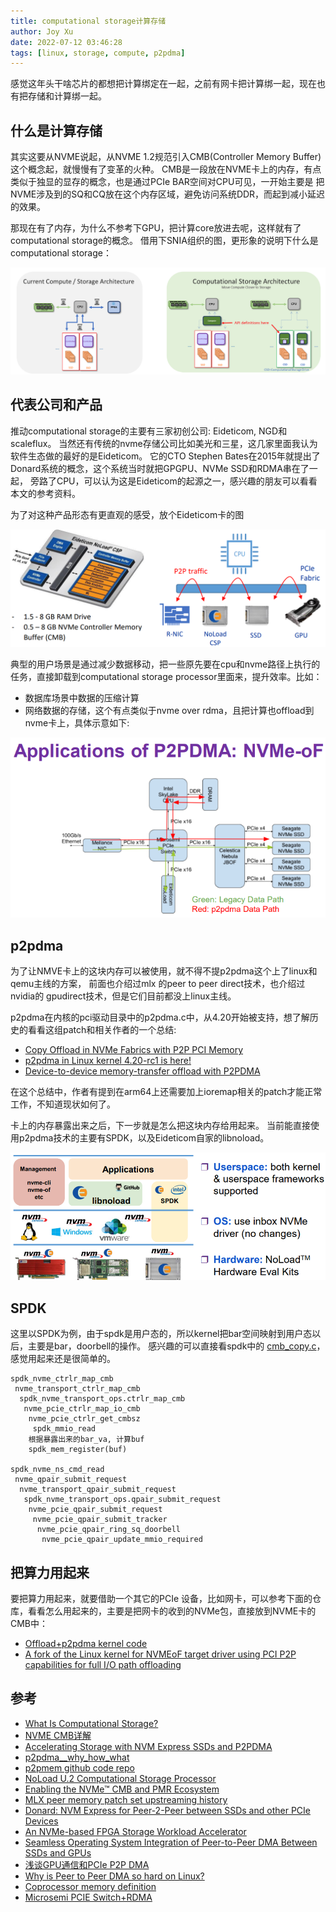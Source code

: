 ```yaml
---
title: computational storage计算存储
author: Joy Xu
date: 2022-07-12 03:46:28
tags: [linux, storage, compute, p2pdma]
---
```


感觉这年头干啥芯片的都想把计算绑定在一起，之前有网卡把计算绑一起，现在也有把存储和计算绑一起。

## 什么是计算存储

其实这要从NVME说起，从NVME 1.2规范引入CMB(Controller Memory Buffer)这个概念起，就慢慢有了变革的火种。
CMB是一段放在NVME卡上的内存，有点类似于独显的显存的概念，也是通过PCIe BAR空间对CPU可见，一开始主要是
把NVME涉及到的SQ和CQ放在这个内存区域，避免访问系统DDR，而起到减小延迟的效果。

那现在有了内存，为什么不参考下GPU，把计算core放进去呢，这样就有了computational storage的概念。
借用下SNIA组织的图，更形象的说明下什么是computational storage：

![compute storage](/images/compute_storage1.png)

## 代表公司和产品

推动computational storage的主要有三家初创公司: Eideticom, NGD和scaleflux。
当然还有传统的nvme存储公司比如美光和三星，这几家里面我认为软件生态做的最好的是Eideticom。
它的CTO Stephen Bates在2015年就提出了Donard系统的概念，这个系统当时就把GPGPU、NVMe SSD和RDMA串在了一起，
旁路了CPU，可以认为这是Eideticom的起源之一，感兴趣的朋友可以看看本文的参考资料。
 
为了对这种产品形态有更直观的感受，放个Eideticom卡的图

![compute storage](/images/compute_storage_card.png)

典型的用户场景是通过减少数据移动，把一些原先要在cpu和nvme路径上执行的任务，直接卸载到computational storage processor里面来，提升效率。比如：

* 数据库场景中数据的压缩计算
* 网络数据的存储，这个有点类似于nvme over rdma，且把计算也offload到nvme卡上，具体示意如下:

![compute storage](/images/compute_storage3.png)

## p2pdma

为了让NMVE卡上的这块内存可以被使用，就不得不提p2pdma这个上了linux和qemu主线的方案，
前面也介绍过mlx 的peer to peer direct技术，也介绍过nvidia的 gpudirect技术，但是它们目前都没上linux主线。

p2pdma在内核的pci驱动目录中的p2pdma.c中，从4.20开始被支持，想了解历史的看看这组patch和相关作者的一个总结:

* [Copy Offload in NVMe Fabrics with P2P PCI Memory](https://patchwork.kernel.org/project/linux-nvdimm/cover/20181004212747.6301-1-logang@deltatee.com/)
* [p2pdma in Linux kernel 4.20-rc1 is here!](https://www.eideticom.com/media-news/blog/33-p2pdma-in-linux-kernel-4-20-rc1-is-here.html)
* [Device-to-device memory-transfer offload with P2PDMA](https://lwn.net/Articles/767281/)

在这个总结中，作者有提到在arm64上还需要加上ioremap相关的patch才能正常工作，不知道现状如何了。

卡上的内存暴露出来之后，下一步就是怎么把这块内存给用起来。
当前能直接使用p2pdma技术的主要有SPDK，以及Eideticom自家的libnoload。

![compute storage](/images/compute_storage2.png)

## SPDK

这里以SPDK为例，由于spdk是用户态的，所以kernel把bar空间映射到用户态以后，主要是bar，doorbell的操作。
感兴趣的可以直接看spdk中的 [cmb_copy.c](https://github.com/spdk/spdk/blob/master/examples/nvme/cmb_copy/cmb_copy.c#L80)，感觉用起来还是很简单的。

	spdk_nvme_ctrlr_map_cmb
	 nvme_transport_ctrlr_map_cmb
	  spdk_nvme_transport_ops.ctrlr_map_cmb
	   nvme_pcie_ctrlr_map_io_cmb
	    nvme_pcie_ctrlr_get_cmbsz
	     spdk_mmio_read
	    根据暴露出来的bar_va, 计算buf
	    spdk_mem_register(buf)

	spdk_nvme_ns_cmd_read
	 nvme_qpair_submit_request
	  nvme_transport_qpair_submit_request
	   spdk_nvme_transport_ops.qpair_submit_request
	    nvme_pcie_qpair_submit_request
	     nvme_pcie_qpair_submit_tracker
	      nvme_pcie_qpair_ring_sq_doorbell
	       nvme_pcie_qpair_update_mmio_required

## 把算力用起来

要把算力用起来，就要借助一个其它的PCIe 设备，比如网卡，可以参考下面的仓库，看看怎么用起来的，主要是把网卡的收到的NVMe包，直接放到NVME卡的CMB中：

* [Offload+p2pdma kernel code](https://github.com/lsgunth/linux/tree/max-mlnx-offload-p2pdma)
* [A fork of the Linux kernel for NVMEoF target driver using PCI P2P capabilities for full I/O path offloading](https://github.com/Mellanox/NVMEoF-P2P)

## 参考

* [What Is Computational Storage?](https://www.snia.org/education/what-is-computational-storage)
* [NVME CMB详解](https://zhuanlan.zhihu.com/p/457874205)
* [Accelerating Storage with NVM Express SSDs and P2PDMA](https://www.snia.org/sites/default/files/SDC/2018/presentations/Storage_Architecture/Bates_Stephen_Accelerating_Storage_with_NVM_Express_SSDs_and_P2PDMA.pdf)
* [p2pdma__why_how_what](https://lpc.events/event/2/contributions/136/attachments/164/379/p2pdma__why_how_what_.pdf)
* [p2pmem github code repo](https://github.com/sbates130272/linux-p2pmem)
* [NoLoad U.2 Computational Storage Processor](https://www.eideticom.com/uploads/attachments/2019/07/31/noload_csp_u2_product_brief.pdf)
* [Enabling the NVMe™ CMB and PMR Ecosystem](https://nvmexpress.org/wp-content/uploads/Session-2-Enabling-the-NVMe-CMB-and-PMR-Ecosystem-Eideticom-and-Mell....pdf)
* [MLX peer memory patch set upstreaming history](https://patchwork.kernel.org/project/linux-rdma/list/?series=&submitter=50181&state=*&q=Peer+Memory&archive=both&delegate=)
* [Donard: NVM Express for Peer-2-Peer between SSDs and other PCIe Devices](https://www.snia.org/sites/default/files/SDC15_presentations/nvme_fab/StephenBates_Donard_NVM_Express_Peer-2_Peer.pdf)
* [An NVMe-based FPGA Storage Workload Accelerator](https://www.flashmemorysummit.com/English/Collaterals/Proceedings/2018/20180809_ENST-301A-1_Gibb.pdf)
* [Seamless Operating System Integration of Peer-to-Peer DMA Between SSDs and GPUs](https://usenix.org/sites/default/files/conference/protected-files/atc17_slides_bergman.pdf)
* [浅谈GPU通信和PCIe P2P DMA](https://zhuanlan.zhihu.com/p/430101220)
* [Why is Peer to Peer DMA so hard on Linux?](https://lpc.events/event/9/contributions/617/attachments/705/1303/xdc2020_p2p_dma_v4_20200915_clean.pdf)
* [Coprocessor memory definition](https://openamp.github.io/docs/mca/coprocessor-memory-definition-v6.pdf)
* [Microsemi PCIE Switch+RDMA](https://www.microsemi.com/document-portal/doc_download/136008-microsemi-pcie-switch-rdma)

